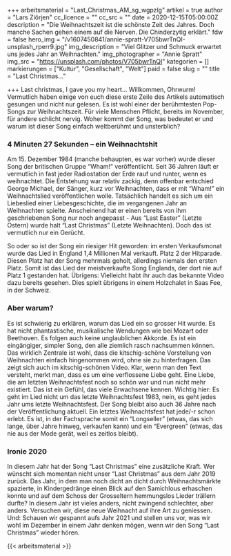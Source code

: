 +++
arbeitsmaterial = "Last_Christmas_AM_sg_wgpzlg"
artikel = true
author = "Lars Ziörjen"
cc_licence = ""
cc_src = ""
date = 2020-12-15T05:00:00Z
description = "Die Weihnachtszeit ist die schönste Zeit des Jahres. Doch manche Sachen gehen einem auf die Nerven. Die Chinderzytig erklärt."
fdw = false
hero_img = "/v1607450841/annie-spratt-V705bwrTnQI-unsplash_rperr9.jpg"
img_description = "Viel Glitzer und Schmuck erwartet uns jedes Jahr an Weihnachten."
img_photographer = "Annie Spratt"
img_src = "https://unsplash.com/photos/V705bwrTnQI"
kategorien = []
markierungen = ["Kultur", "Gesellschaft", "Welt"]
paid = false
slug = ""
title = "Last Christmas…"

+++
Last christmas, I gave you my heart… Willkommen, Ohrwurm! Vermutlich haben einige von euch diese erste Zeile des Artikels automatisch gesungen und nicht nur gelesen. Es ist wohl einer der berühmtesten Pop-Songs zur Weihnachtszeit. Für viele Menschen Pflicht, bereits im November, für andere schlicht nervig. Woher kommt der Song, was bedeutet er und warum ist dieser Song einfach weltberühmt und unsterblich?

### 4 Minuten 27 Sekunden – ein Weihnachtshit

Am 15. Dezember 1984 (manche behaupten, es war vorher) wurde dieser Song der britischen Gruppe “Wham!” veröffentlicht. Seit 36 Jahren läuft er vermutlich in fast jeder Radiostation der Erde rauf und runter, wenn es weihnachtet. Die Entstehung war relativ zackig, denn offenbar entschied George Michael, der Sänger, kurz vor Weihnachten, dass er mit “Wham!” ein Weihnachtslied veröffentlichen wolle. Tatsächlich handelt es sich um ein Liebeslied einer Liebesgeschichte, die im vergangenen Jahr an Weihnachten spielte. Anscheinend hat er einen bereits von ihm geschriebenen Song nur noch angepasst - Aus “Last Easter” (Letzte Ostern) wurde halt “Last Christmas” (Letzte Weihnachten). Doch das ist vermutlich nur ein Gerücht.

So oder so ist der Song ein riesiger Hit geworden: im ersten Verkaufsmonat wurde das Lied in England 1,4 Millionen Mal verkauft. Platz 2 der Hitparade. Diesen Platz hat der Song mehrmals geholt, allerdings niemals den ersten Platz. Somit ist das Lied der meistverkaufte Song Englands, der dort nie auf Platz 1 gestanden hat. Übrigens: Vielleicht habt ihr auch das bekannte Video dazu bereits gesehen. Dies spielt übrigens in einem Holzchalet in Saas Fee, in der Schweiz.

### Aber warum?

Es ist schwierig zu erklären, warum das Lied ein so grosser Hit wurde. Es hat nicht phantastische, musikalische Wendungen wie bei Mozart oder Beethoven. Es folgen auch keine unglaublichen Akkorde. Es ist ein eingängiger, simpler Song, den alle ziemlich rasch nachsummen können. Das wirklich Zentrale ist wohl, dass die kitschig-schöne Vorstellung von Weihnachten einfach hingenommen wird, ohne sie zu hinterfragen. Das zeigt sich auch im kitschig-schönen Video. Klar, wenn man den Text versteht, merkt man, dass es um eine verflossene Liebe geht. Eine Liebe, die am letzten Weihnachtsfest noch so schön war und nun nicht mehr existiert. Das ist ein Gefühl, das viele Erwachsene kennen. Wichtig hier: Es geht im Lied nicht um das letzte Weihnachtsfest 1983, nein, es geht jedes Jahr ums letzte Weihnachtsfest. Der Song bleibt also auch 36 Jahre nach der Veröffentlichung aktuell. Ein letztes Weihnachtsfest hat jede/-r schon erlebt. Es ist, in der Fachsprache somit ein “Longseller” (etwas, das sich lange, über Jahre hinweg, verkaufen kann) und ein “Evergreen” (etwas, das nie aus der Mode gerät, weil es zeitlos bleibt).

### Ironie 2020

In diesem Jahr hat der Song “Last Christmas” eine zusätzliche Kraft. Wer wünscht sich momentan nicht unser “Last Christmas” aus dem Jahr 2019 zurück. Das Jahr, in dem man noch dicht an dicht durch Weihnachtsmärkte spazierte, in Kindergedränge einen Blick auf den Samichlous erhaschen konnte und auf dem Schoss der Grosseltern hemmungslos Lieder trällern durfte? In diesem Jahr ist vieles anders, nicht zwingend schlechter, aber anders. Versuchen wir, diese neue Weihnacht auf ihre Art zu geniessen. Und: Schauen wir gespannt aufs Jahr 2021 und stellen uns vor, was wir wohl im Dezember in einem Jahr denken mögen, wenn wir den Song “Last Christmas” wieder hören.




{{< arbeitsmaterial >}}


